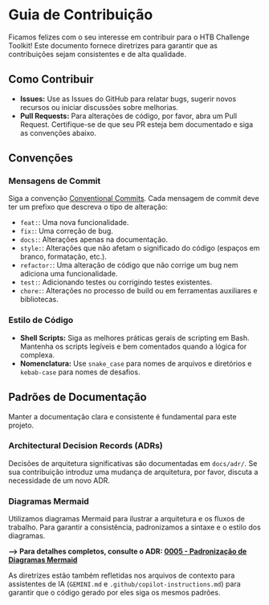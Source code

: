 # Guia de Contribuição

Ficamos felizes com o seu interesse em contribuir para o HTB Challenge Toolkit! Este documento fornece diretrizes para garantir que as contribuições sejam consistentes e de alta qualidade.

## Como Contribuir

- **Issues:** Use as Issues do GitHub para relatar bugs, sugerir novos recursos ou iniciar discussões sobre melhorias.
- **Pull Requests:** Para alterações de código, por favor, abra um Pull Request. Certifique-se de que seu PR esteja bem documentado e siga as convenções abaixo.

## Convenções

### Mensagens de Commit

Siga a convenção [Conventional Commits](https://www.conventionalcommits.org/). Cada mensagem de commit deve ter um prefixo que descreva o tipo de alteração:

- `feat:`: Uma nova funcionalidade.
- `fix:`: Uma correção de bug.
- `docs:`: Alterações apenas na documentação.
- `style:`: Alterações que não afetam o significado do código (espaços em branco, formatação, etc.).
- `refactor:`: Uma alteração de código que não corrige um bug nem adiciona uma funcionalidade.
- `test:`: Adicionando testes ou corrigindo testes existentes.
- `chore:`: Alterações no processo de build ou em ferramentas auxiliares e bibliotecas.

### Estilo de Código

- **Shell Scripts:** Siga as melhores práticas gerais de scripting em Bash. Mantenha os scripts legíveis e bem comentados quando a lógica for complexa.
- **Nomenclatura:** Use `snake_case` para nomes de arquivos e diretórios e `kebab-case` para nomes de desafios.

## Padrões de Documentação

Manter a documentação clara e consistente é fundamental para este projeto.

### Architectural Decision Records (ADRs)

Decisões de arquitetura significativas são documentadas em `docs/adr/`. Se sua contribuição introduz uma mudança de arquitetura, por favor, discuta a necessidade de um novo ADR.

### Diagramas Mermaid

Utilizamos diagramas Mermaid para ilustrar a arquitetura e os fluxos de trabalho. Para garantir a consistência, padronizamos a sintaxe e o estilo dos diagramas.

**--> Para detalhes completos, consulte o ADR: [0005 - Padronização de Diagramas Mermaid](./docs/adr/0005-diagram-standardization.md)**

As diretrizes estão também refletidas nos arquivos de contexto para assistentes de IA (`GEMINI.md` e `.github/copilot-instructions.md`) para garantir que o código gerado por eles siga os mesmos padrões.
